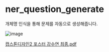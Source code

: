# ner_question_generate
개체명 인식을 통해 문제를 자동으로 생성해줍니다.

![image](https://user-images.githubusercontent.com/94098065/218701166-de6bbb8e-e40b-4c76-9ca0-2f5a6a01a45f.png)

[캡스톤디자인2 포스터 강수연 최종.pdf](https://github.com/Kangsuyeon01/ner_question_generater_website/files/10731104/2.pdf)

